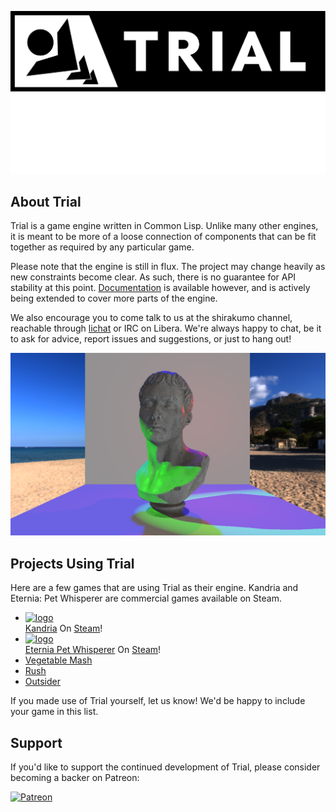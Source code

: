 <p align="center">
  <img alt="Trial Logo" src="docs/images/logos/trial%20vertical%20mixed%20square.svg#gh-light-mode-only" />
  <img alt="Trial Logo" src="docs/images/logos/trial%20vertical%20mixed%20square white.svg#gh-dark-mode-only" />
</p>

## About Trial
Trial is a game engine written in Common Lisp. Unlike many other engines, it is meant to be more of a loose connection of components that can be fit together as required by any particular game.

Please note that the engine is still in flux. The project may change heavily as new constraints become clear. As such, there is no guarantee for API stability at this point. [Documentation](https://shirakumo.github.io/trial) is available however, and is actively being extended to cover more parts of the engine.

We also encourage you to come talk to us at the shirakumo channel, reachable through [lichat](https://chat.tymoon.eu/?channel=shirakumo) or IRC on Libera. We're always happy to chat, be it to ask for advice, report issues and suggestions, or just to hang out!

![pbr-sample](docs/images/pbr-2.png)

## Projects Using Trial
Here are a few games that are using Trial as their engine. Kandria and Eternia: Pet Whisperer are commercial games available on Steam.

- [![logo](https://kandria.com/media/small%20capsule.png)](https://kandria.com)  
  [Kandria](https://kandria.com) On [Steam](https://store.steampowered.com/app/1261430/Kandria/)!
- [![logo](https://kandria.com/eternia/media/small%20capsule.png)](https://kandria.com/eternia)  
  [Eternia Pet Whisperer](https://kandria.com/eternia) On [Steam](https://store.steampowered.com/app/1605720/Eternia_Pet_Whisperer/)!
- [Vegetable Mash](https://shinmera.itch.io/vegetablemash)
- [Rush](https://shinmera.itch.io/rush)
- [Outsider](https://shinmera.itch.io/outsider)

If you made use of Trial yourself, let us know! We'd be happy to include your game in this list.

## Support
If you'd like to support the continued development of Trial, please consider becoming a backer on Patreon:

<a href="https://patreon.com/shinmera">
  <img alt="Patreon" src="https://filebox.tymoon.eu//file/TWpjeU9RPT0=" />
</a>

